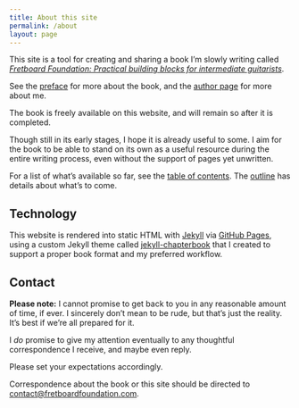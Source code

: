```yaml
---
title: About this site
permalink: /about
layout: page
---
```


This site is a tool for creating and sharing a book I’m slowly writing called
[_Fretboard Foundation: Practical building blocks for intermediate guitarists_](/).

See the [preface](preface) for more about the book, 
and the [author page](author) for more about me.

The book is freely available on this website, 
and will remain so after it is completed. 

Though still in its early stages, 
I hope it is already useful to some. 
I aim for the book to be able to stand on its own as a useful resource during the entire writing process, 
even without the support of pages yet unwritten.

For a list of what’s available so far, 
see the [table of contents](toc). 
The [outline](outline) has details about what’s to come. 

## Technology

This website is rendered into static HTML with [Jekyll](https://jekyllrb.com/) via [GitHub Pages](https://pages.github.com/),
using a custom Jekyll theme called [jekyll-chapterbook](https://github.com/jasongrimes/jekyll-chapterbook)
that I created to support a proper book format and my preferred workflow.

## Contact

**Please note:**
I cannot promise to get back to you in any reasonable amount of time, if ever. 
I sincerely don’t mean to be rude, 
but that’s just the reality. 
It’s best if we’re all prepared for it. 

I *do* promise to give my attention eventually to any thoughtful correspondence I receive,
and maybe even reply. 

Please set your expectations accordingly. 

Correspondence about the book or this site should be directed to
[contact@fretboardfoundation.com](mailto:contact@fretboardfoundation.com).
